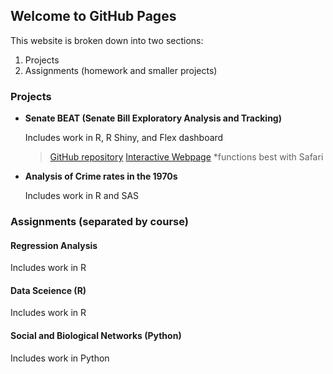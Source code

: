 ## Welcome to GitHub Pages

This website is broken down into two sections:

1. Projects
2. Assignments (homework and smaller projects)

### Projects

- **Senate BEAT (Senate Bill Exploratory Analysis and Tracking)**

    Includes work in R, R Shiny, and Flex dashboard

    > [GitHub repository](url)
    > [Interactive Webpage](url) *functions best with Safari
    
- **Analysis of Crime rates in the 1970s**

    Includes work in R and SAS

### Assignments (separated by course)

#### Regression Analysis 

  Includes work in R
  
  
#### Data Sceience (R)

  Includes work in R

#### Social and Biological Networks (Python)

  Includes work in Python

